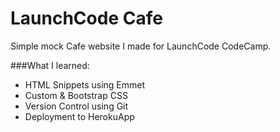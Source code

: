 # LaunchCode Cafe
Simple mock Cafe website I made for LaunchCode CodeCamp.

###What I learned:
* HTML Snippets using Emmet
* Custom & Bootstrap CSS
* Version Control using Git
* Deployment to HerokuApp